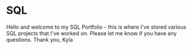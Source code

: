 # SQL
Hello and welcome to my SQL Portfolio - this is where I've stored various SQL projects that I've worked on. Please let me know if you have any questions.
Thank you,
Kyla
